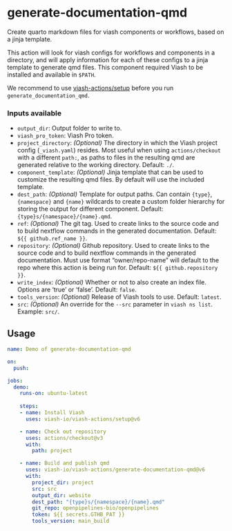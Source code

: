 

# generate-documentation-qmd

<!--
DO NOT EDIT THIS FILE MANUALLY!
This README was generated by running `make`
-->

Create quarto markdown files for viash components or workflows, based on
a jinja template.

This action will look for viash configs for workflows and components in
a directory, and will apply information for each of these configs to a
jinja template to generate qmd files. This component required Viash to
be installed and available in `$PATH`.

We recommend to use
[viash-actions/setup](https://github.com/viash-io/viash-actions/tree/main/setup)
before you run `generate_documentation_qmd`.

### Inputs available

- `output_dir`: Output folder to write to.
- `viash_pro_token`: Viash Pro token.
- `project_directory`: *(Optional)* The directory in which the Viash
  project config (`_viash.yaml`) resides. Most useful when using
  `actions/checkout` with a different `path:`, as paths to files in the
  resulting qmd are generated relative to the working directory.
  Default: `./`.
- `component_template`: *(Optional)* Jinja template that can be used to
  customize the resulting qmd files. By default will use the included
  template.
- `dest_path`: *(Optional)* Template for output paths. Can contain
  `{type}`, `{namespace}` and `{name}` wildcards to create a custom
  folder hierarchy for storing the output for different component.
  Default: `{type}s/{namespace}/{name}.qmd`.
- `ref`: *(Optional)* The git tag. Used to create links to the source
  code and to build nextflow commands in the generated documentation.
  Default: `${{ github.ref_name }}`.
- `repository`: *(Optional)* Github repository. Used to create links to
  the source code and to build nextflow commands in the generated
  documentation. Must use format “owner/repo-name” will default to the
  repo where this action is being run for. Default:
  `${{ github.repository }}`.
- `write_index`: *(Optional)* Whether or not to also create an index
  file. Options are ‘true’ or ‘false’. Default: `false`.
- `tools_version`: *(Optional)* Release of Viash tools to use. Default:
  `latest`.
- `src`: *(Optional)* An override for the `--src` parameter in
  `viash ns list`. Example: `src/`.

## Usage

``` yaml
name: Demo of generate-documentation-qmd

on:
  push:

jobs:
  demo:
    runs-on: ubuntu-latest
    
    steps:
    - name: Install Viash
      uses: viash-io/viash-actions/setup@v6

    - name: Check out repository
      uses: actions/checkout@v3
      with:
        path: project

    - name: Build and publish qmd
      uses: viash-io/viash-actions/generate-documentation-qmd@v6
      with:
        project_dir: project
        src: src
        output_dir: website
        dest_path: "{type}s/{namespace}/{name}.qmd"
        git_repo: openpipelines-bio/openpipelines
        token: ${{ secrets.GTHB_PAT }}
        tools_version: main_build
```
